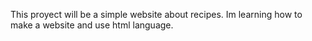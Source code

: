 This proyect will be a simple website about recipes.
Im learning how to make a website and use html language.